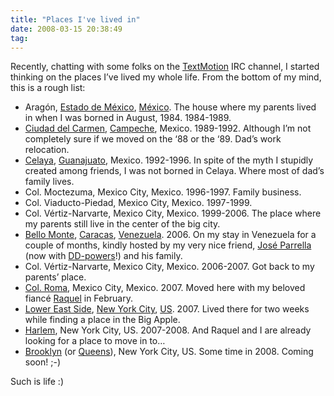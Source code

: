 ```yaml
---
title: "Places I've lived in"
date: 2008-03-15 20:38:49
tag:
---
```

<p>Recently, chatting with some folks on the <a href="http://textmotion.org" target="_blank">TextMotion</a> IRC channel, I started thinking on the places I&#8217;ve lived my whole life. From the bottom of my mind, this is a rough list:</p>
<ul>
<li>Aragón, <a href="http://en.wikipedia.org/wiki/Mexico_State" target="_blank">Estado de México</a>, <a href="http://en.wikipedia.org/wiki/Mexico" target="_blank">México</a>. The house where my parents lived in when I was borned in August, 1984. 1984-1989.</li>
<li>
<a href="http://en.wikipedia.org/wiki/Ciudad_del_Carmen" target="_blank">Ciudad del Carmen</a>, <a href="http://en.wikipedia.org/wiki/Campeche" target="_blank">Campeche</a>, Mexico. 1989-1992. Although I&#8217;m not completely sure if we moved on the &#8216;88 or the &#8216;89. Dad&#8217;s work relocation.  </li>
<li>
<a href="http://en.wikipedia.org/wiki/Celaya" target="_blank">Celaya</a>, <a href="http://en.wikipedia.org/wiki/Guanajuato_%28state%29" target="_blank">Guanajuato</a>, Mexico. 1992-1996. In spite of the myth I stupidly created among friends, I was not borned in Celaya. Where most of dad&#8217;s family lives. </li>
<li>Col. Moctezuma, Mexico City, Mexico. 1996-1997. Family business. </li>
<li>Col. Viaducto-Piedad, Mexico City, Mexico. 1997-1999.</li>
<li>Col. Vértiz-Narvarte, Mexico City, Mexico. 1999-2006. The place where my parents still live in the center of the big city.</li>
<li>
<a href="http://es.wikipedia.org/wiki/Bello_Monte" target="_blank">Bello Monte</a>, <a href="http://en.wikipedia.org/wiki/Caracas" target="_blank">Caracas</a>, <a href="http://en.wikipedia.org/wiki/Venezuela" target="_blank">Venezuela</a>. 2006. On my stay in Venezuela for a couple of months, kindly hosted by my very nice friend, <a href="http://bureado.com.ve/" target="_blank">José Parrella</a> (now with <a href="http://qa.debian.org/developer.php?login=bureado" target="_blank">DD-powers</a>!) and his family.</li>
<li>Col. Vértiz-Narvarte, Mexico City, Mexico. 2006-2007. Got back to my parents&#8217; place.</li>
<li>
<a href="http://en.wikipedia.org/wiki/Colonia_Roma" target="_blank">Col. Roma</a>, Mexico City, Mexico. 2007. Moved here with my beloved fiancé <a href="http://raquelhernandez.net/" target="_blank">Raquel</a> in February.</li>
<li>
<a href="http://en.wikipedia.org/wiki/Lower_East_Side" target="_blank">Lower East Side</a>, <a href="http://en.wikipedia.org/wiki/New_York_City" target="_blank">New York City</a>, <a href="http://en.wikipedia.org/wiki/United_States" target="_blank">US</a>. 2007. Lived there for two weeks while finding a place in the Big Apple.</li>
<li>
<a href="http://en.wikipedia.org/wiki/Harlem" target="_blank">Harlem</a>, New York City, US. 2007-2008. And Raquel and I are already looking for a place to move in to&#8230;</li>
<li>
<a href="http://en.wikipedia.org/wiki/Brooklyn" target="_blank">Brooklyn</a> (or <a href="http://en.wikipedia.org/wiki/Queens" target="_blank">Queens</a>), New York City, US. Some time in 2008. Coming soon! ;-)</li>
</ul>Such is life :)

